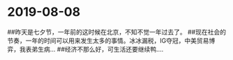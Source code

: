# 2019-08-08
##昨天是七夕节，一年前的这时候在北京，不知不觉一年过去了。
##现在社会的节奏，一年的时间可以用来发生太多的事情。冰冰漏税，IG夺冠，中美贸易博弈，我表弟生病...
##经济不那么好，可生活还要继续鸭....
